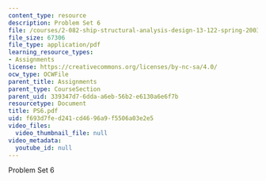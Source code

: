 ```yaml
---
content_type: resource
description: Problem Set 6
file: /courses/2-082-ship-structural-analysis-design-13-122-spring-2003/f693d7fed241cd4696a9f5506a03e2e5_PS6.pdf
file_size: 67306
file_type: application/pdf
learning_resource_types:
- Assignments
license: https://creativecommons.org/licenses/by-nc-sa/4.0/
ocw_type: OCWFile
parent_title: Assignments
parent_type: CourseSection
parent_uid: 339347d7-6dda-a6eb-56b2-e6130a6e6f7b
resourcetype: Document
title: PS6.pdf
uid: f693d7fe-d241-cd46-96a9-f5506a03e2e5
video_files:
  video_thumbnail_file: null
video_metadata:
  youtube_id: null
---
```

Problem Set 6